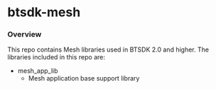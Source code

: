 # btsdk-mesh

### Overview

This repo contains Mesh libraries used in BTSDK 2.0 and higher. The libraries included in this repo are:

* mesh\_app\_lib<br/>
    * Mesh application base support library<br/>
